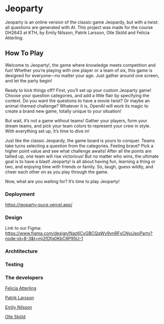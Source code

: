 # Jeoparty 
Jeoparty is an online version of the classic game Jeopardy, but with a twist: all questions are generated with AI.
This project was made for the course DH2643 at KTH, by Emily Nilsson, Patrik Larsson, Olle Sköld and Felicia Atterling.

## How To Play
Welcome to Jeoparty!, the game where knowledge meets competition and fun! Whether you’re playing with one player or a team of six, this game is designed for everyone—no matter your age. Just gather around one screen, and let the party begin!

Ready to kick things off? First, you’ll set up your custom Jeoparty game! Choose your question categories, and add a little flair by specifying the context. Do you want the questions to have a movie twist? Or maybe an animal-themed challenge? Whatever it is, OpenAI will work its magic to create a brand new game, totally unique to your situation!

But wait, it’s not a game without teams! Gather your players, form your dream teams, and pick your team colors to represent your crew in style. With everything set up, it’s time to dive in!

Just like the classic Jeopardy, the game board is yours to conquer. Teams take turns selecting a question from the categories. Feeling brave? Pick a higher point value and see what challenge awaits! After all the points are tallied up, one team will rise victorious! But no matter who wins, the ultimate goal is to have a blast! Jeoparty! is all about having fun, learning a thing or two, and enjoying time with friends or family. So, laugh, guess wildly, and cheer each other on as you play through the game.

Now, what are you waiting for? It’s time to play Jeoparty!

### Deployment
https://jeoparty-puce.vercel.app/

### Design
Link to our Figma: https://www.figma.com/design/Naz6CvGBCQqWv9vnRFxCNy/JeoParty?node-id=8-3&t=mj2fDfg0KbC6P95U-1 

### Archtitecture

### Testing

### The developers  
[Felicia Atterling](https://github.com/feliciaatterling)

[Patrik Larsson](https://github.com/larssonpatrik)

[Emily Nilsson](https://github.com/emlinem)

[Olle Sköld](https://github.com/OlleSkold)
